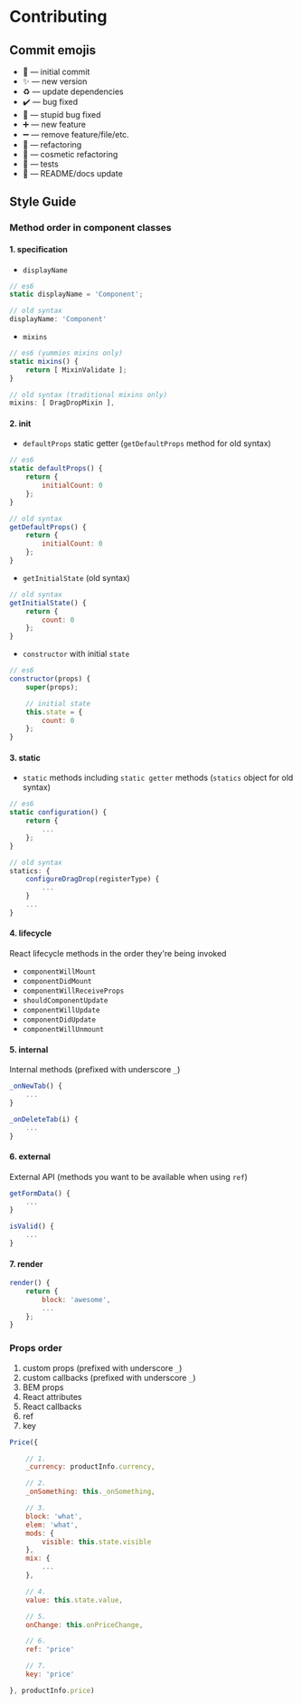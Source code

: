 # Contributing

## Commit emojis

* :hatching_chick: — initial commit
* :sparkles: — new version
* :recycle: — update dependencies
* :heavy_check_mark: — bug fixed
* :see_no_evil: — stupid bug fixed
* :heavy_plus_sign: — new feature
* :heavy_minus_sign: — remove feature/file/etc.
* :wrench: — refactoring
* :lipstick: — cosmetic refactoring
* :space_invader: — tests
* :pencil: — README/docs update

## Style Guide

### Method order in component classes

#### 1. specification

- `displayName`
```js
// es6
static displayName = 'Component';

// old syntax
displayName: 'Component'
```

- `mixins`
```js
// es6 (yummies mixins only)
static mixins() {
    return [ MixinValidate ];
}

// old syntax (traditional mixins only)
mixins: [ DragDropMixin ],
```

#### 2. init

- `defaultProps` static getter (`getDefaultProps` method for old syntax)
```js
// es6
static defaultProps() {
    return {
        initialCount: 0
    };
}

// old syntax
getDefaultProps() {
    return {
        initialCount: 0
    };
}
```

- `getInitialState` (old syntax)
```js
// old syntax
getInitialState() {
    return {
        count: 0
    };
}
```

- `constructor` with initial `state`
```js
// es6
constructor(props) {
    super(props);

    // initial state
    this.state = {
        count: 0
    };
}
```

#### 3. static

- `static` methods including `static getter` methods (`statics` object for old syntax)
```js
// es6
static configuration() {
    return {
        ...
    };
}

// old syntax
statics: {
    configureDragDrop(registerType) {
        ...
    }
    ...
}
```

#### 4. lifecycle

React lifecycle methods in the order they're being invoked

- `componentWillMount`
- `componentDidMount`
- `componentWillReceiveProps`
- `shouldComponentUpdate`
- `componentWillUpdate`
- `componentDidUpdate`
- `componentWillUnmount`

#### 5. internal

Internal methods (prefixed with underscore `_`)
```js
_onNewTab() {
    ...
}

_onDeleteTab(i) {
    ...
}

```

#### 6. external

External API (methods you want to be available when using `ref`)

```js
getFormData() {
    ...
}

isValid() {
    ...
}
```

#### 7. render

```js
render() {
    return {
        block: 'awesome',
        ...
    };
}
```

### Props order

1. custom props (prefixed with underscore `_`)
2. custom callbacks (prefixed with underscore `_`)
3. BEM props
4. React attributes
5. React callbacks
6. ref
7. key

```js
Price({

    // 1.
    _currency: productInfo.currency,

    // 2.
    _onSomething: this._onSomething,

    // 3.
    block: 'what',
    elem: 'what',
    mods: {
        visible: this.state.visible
    },
    mix: {
        ...
    },

    // 4.
    value: this.state.value,

    // 5.
    onChange: this.onPriceChange,

    // 6.
    ref: 'price'

    // 7.
    key: 'price'

}, productInfo.price)
```
